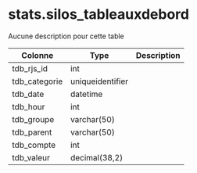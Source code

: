 # stats.silos_tableauxdebord

Aucune description pour cette table

Colonne|Type|Description
---|---|---
tdb_rjs_id|int|
tdb_categorie|uniqueidentifier|
tdb_date|datetime|
tdb_hour|int|
tdb_groupe|varchar(50)|
tdb_parent|varchar(50)|
tdb_compte|int|
tdb_valeur|decimal(38,2)|
